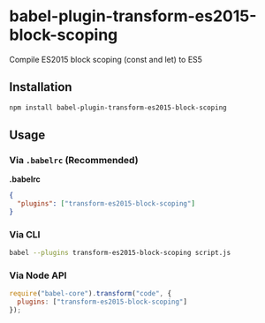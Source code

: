 # babel-plugin-transform-es2015-block-scoping

Compile ES2015 block scoping (const and let) to ES5

## Installation

```sh
npm install babel-plugin-transform-es2015-block-scoping
```

## Usage

### Via `.babelrc` (Recommended)

**.babelrc**

```json
{
  "plugins": ["transform-es2015-block-scoping"]
}
```

### Via CLI

```sh
babel --plugins transform-es2015-block-scoping script.js
```

### Via Node API

```javascript
require("babel-core").transform("code", {
  plugins: ["transform-es2015-block-scoping"]
});
```
